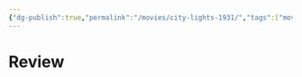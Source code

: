 ```yaml
---
{"dg-publish":true,"permalink":"/movies/city-lights-1931/","tags":["movies"],"created":"2024-06-18","updated":"2024-06-18"}
---
```



# Review

